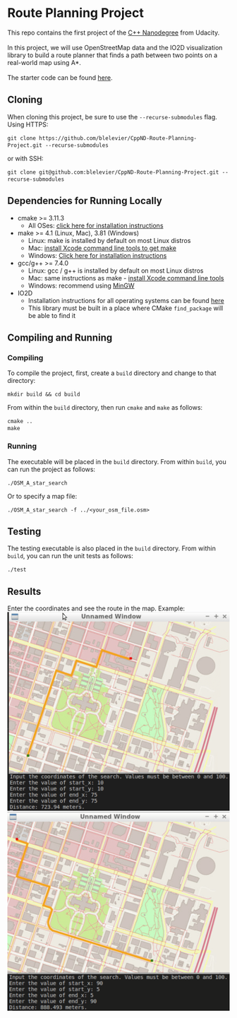 # Route Planning Project

This repo contains the first project of the [C++ Nanodegree](https://www.udacity.com/course/c-plus-plus-nanodegree--nd213) from Udacity.</br></br>
In this project, we will use OpenStreetMap data and the IO2D visualization library to build a route planner that finds a path between two points on a real-world map using A*.</br></br>
The starter code can be found [here](https://github.com/udacity/CppND-Route-Planning-Project).

## Cloning

When cloning this project, be sure to use the `--recurse-submodules` flag. Using HTTPS:
```
git clone https://github.com/blelevier/CppND-Route-Planning-Project.git --recurse-submodules
```
or with SSH:
```
git clone git@github.com:blelevier/CppND-Route-Planning-Project.git --recurse-submodules
```

## Dependencies for Running Locally
* cmake >= 3.11.3
  * All OSes: [click here for installation instructions](https://cmake.org/install/)
* make >= 4.1 (Linux, Mac), 3.81 (Windows)
  * Linux: make is installed by default on most Linux distros
  * Mac: [install Xcode command line tools to get make](https://developer.apple.com/xcode/features/)
  * Windows: [Click here for installation instructions](http://gnuwin32.sourceforge.net/packages/make.htm)
* gcc/g++ >= 7.4.0
  * Linux: gcc / g++ is installed by default on most Linux distros
  * Mac: same instructions as make - [install Xcode command line tools](https://developer.apple.com/xcode/features/)
  * Windows: recommend using [MinGW](http://www.mingw.org/)
* IO2D
  * Installation instructions for all operating systems can be found [here](https://github.com/cpp-io2d/P0267_RefImpl/blob/master/BUILDING.md)
  * This library must be built in a place where CMake `find_package` will be able to find it

## Compiling and Running

### Compiling
To compile the project, first, create a `build` directory and change to that directory:
```
mkdir build && cd build
```
From within the `build` directory, then run `cmake` and `make` as follows:
```
cmake ..
make
```
### Running
The executable will be placed in the `build` directory. From within `build`, you can run the project as follows:
```
./OSM_A_star_search
```
Or to specify a map file:
```
./OSM_A_star_search -f ../<your_osm_file.osm>
```

## Testing

The testing executable is also placed in the `build` directory. From within `build`, you can run the unit tests as follows:
```
./test
```
## Results
Enter the coordinates and see the route in the map. Example:
<img src="map1.PNG" width="600" height="450" />
<img src="map2.PNG" width="600" height="450" />
